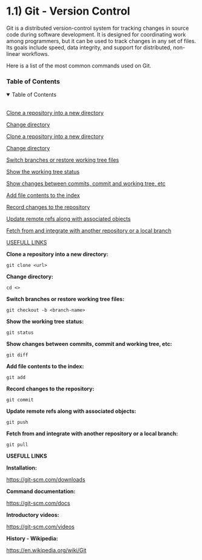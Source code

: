 # 1.1) Git - Version Control

Git is a distributed version-control system for tracking changes in source code during software development. It is designed for coordinating work among programmers, but it can be used to track changes in any set of files. Its goals include speed, data integrity, and support for distributed, non-linear workflows.

Here is a list of the most common commands used on Git.

### Table of Contents

<details open>
<summary>Table of Contents</summary>
<br>

[Clone a repository into a new directory](#h1)

[Change directory](#h2)

</details>


[Clone a repository into a new directory](#h1)
 
[Change directory](#h2)

[Switch branches or restore working tree files](#h3)

[Show the working tree status](#h4)

[Show changes between commits, commit and working tree, etc](#h5)

[Add file contents to the index](#h6)

[Record changes to the repository](#h7)

[Update remote refs along with associated objects](#h8)

[Fetch from and integrate with another repository or a local branch](#h9)

[USEFULL LINKS](#h10)

<a name="h1"/>

**Clone a repository into a new directory:**
```
git clone <url>
```

<a name="h2"/>

**Change directory:**
```
cd <>
```

<a name="h3"/>

**Switch branches or restore working tree files:**
```
git checkout -b <branch-name>
```

<a name="h4"/>

**Show the working tree status:**
```
git status
```

<a name="h5"/>

**Show changes between commits, commit and working tree, etc:**
```
git diff
```

<a name="h6"/>

**Add file contents to the index:**
```
git add
```

<a name="h7"/>

**Record changes to the repository:**
```
git commit
```

<a name="h8"/>

**Update remote refs along with associated objects:**
```
git push
```

<a name="h9"/>

**Fetch from and integrate with another repository or a local branch:**
```
git pull
```

<a name="h10"/>

**USEFULL LINKS**

**Installation:**

https://git-scm.com/downloads

**Command documentation:**

https://git-scm.com/docs

**Introductory videos:**

https://git-scm.com/videos

**History - Wikipedia:**

https://en.wikipedia.org/wiki/Git
